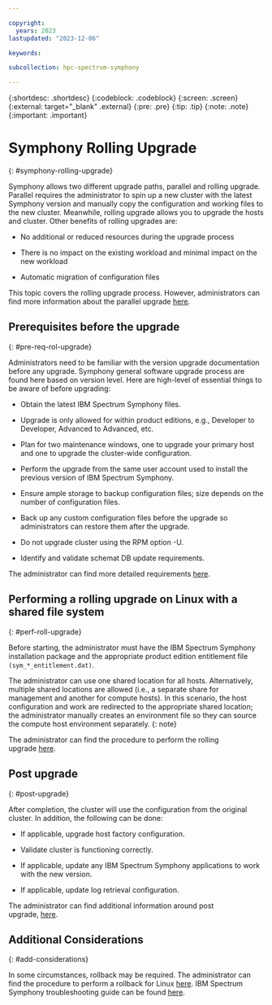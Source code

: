 ```yaml
---

copyright:
  years: 2023
lastupdated: "2023-12-06"

keywords: 

subcollection: hpc-spectrum-symphony

---
```


{:shortdesc: .shortdesc}
{:codeblock: .codeblock}
{:screen: .screen}
{:external: target="_blank" .external}
{:pre: .pre}
{:tip: .tip}
{:note: .note}
{:important: .important}

# Symphony Rolling Upgrade
{: #symphony-rolling-upgrade}

Symphony allows two different upgrade paths, parallel and rolling upgrade. Parallel requires the administrator to spin up a new cluster with the latest Symphony version and manually copy the configuration and working files to the new cluster. Meanwhile, rolling upgrade allows you to upgrade the hosts and cluster. Other benefits of rolling upgrades are:

*  No additional or reduced resources during the upgrade process

*  There is no impact on the existing workload and minimal impact on the new workload

*  Automatic migration of configuration files

This topic covers the rolling upgrade process. However, administrators can find more information about the parallel upgrade [here](https://www.ibm.com/docs/en/spectrum-symphony/7.3.2?topic=upgrade-by-using-rolling).

## Prerequisites before the upgrade
{: #pre-req-rol-upgrade}

Administrators need to be familiar with the version upgrade documentation before any upgrade. Symphony general software upgrade process are found here based on version level. Here are high-level of essential things to be aware of before upgrading:

*  Obtain the latest IBM Spectrum Symphony files.

*  Upgrade is only allowed for within product editions, e.g., Developer to Developer, Advanced to Advanced, etc.

*  Plan for two maintenance windows, one to upgrade your primary host and one to upgrade the cluster-wide configuration.

*  Perform the upgrade from the same user account used to install the previous version of IBM Spectrum Symphony.

*  Ensure ample storage to backup configuration files; size depends on the number of configuration files.

*  Back up any custom configuration files before the upgrade so administrators can restore them after the upgrade.

*  Do not upgrade cluster using the RPM option -U.

*  Identify and validate schemat DB update requirements.

The administrator can find more detailed requirements [here](https://www.ibm.com/docs/en/spectrum-symphony/7.3.2?topic=upgrade-before-you-perform-rolling#before_you_upgrade).

## Performing a rolling upgrade on Linux with a shared file system
{: #perf-roll-upgrade}

Before starting, the administrator must have the IBM Spectrum Symphony installation package and the appropriate product edition entitlement file `(sym_*_entitlement.dat)`.

The administrator can use one shared location for all hosts. Alternatively, multiple shared locations are allowed (i.e., a separate share for management and another for compute hosts). In this scenario, the host configuration and work are redirected to the appropriate shared location; the administrator manually creates an environment file so they can source the compute host environment separately.
{: note}

The administrator can find the procedure to perform the rolling upgrade [here](https://www.ibm.com/docs/en/spectrum-symphony/7.3.2?topic=linux-upgrading-shared-file-system#taskrolling_upgrade_shared_fs__steps__1).

## Post upgrade
{: #post-upgrade}

After completion, the cluster will use the configuration from the original cluster. In addition, the following can be done:

*  If applicable, upgrade host factory configuration.

*  Validate cluster is functioning correctly.

*  If applicable, update any IBM Spectrum Symphony applications to work with the new version.

*  If applicable, update log retrieval configuration.

The administrator can find additional information around post upgrade, [here](https://www.ibm.com/docs/en/spectrum-symphony/7.3.2?topic=upgrade-after-rolling).

## Additional Considerations
{: #add-considerations}

In some circumstances, rollback may be required. The administrator can find the procedure to perform a rollback for Linux [here](https://www.ibm.com/docs/en/spectrum-symphony/7.3.2?topic=upgrade-rolling-back-linux). IBM Spectrum Symphony troubleshooting guide can be found [here](https://www.ibm.com/docs/en/spectrum-symphony/7.3.2?topic=upgrade-troubleshooting-your-rolling).